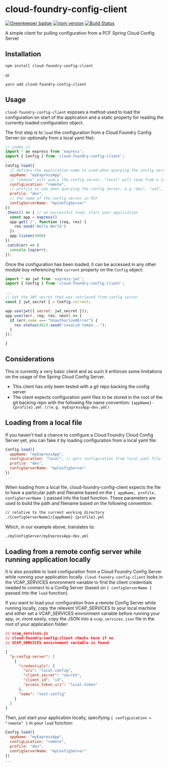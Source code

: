 # cloud-foundry-config-client 

[![Greenkeeper badge](https://badges.greenkeeper.io/adamkl/cloud-foundry-config-client.svg)](https://greenkeeper.io/)
[![npm version](https://badge.fury.io/js/cloud-foundry-config-client.svg)](https://badge.fury.io/js/cloud-foundry-config-client)
[![Build Status](https://travis-ci.org/adamkl/cloud-foundry-config-client.svg?branch=master)](https://travis-ci.org/adamkl/cloud-foundry-config-client)

A simple client for pulling configuration from a PCF Spring Cloud Config Server

## Installation
```
npm install cloud-foundry-config-client
```
or
```
yarn add cloud-foundry-config-client
```

## Usage

`cloud-foundry-config-client` exposes a method used to load the configuration on start of the application and a static property for reading the currently loaded configuration object.

The first step is to `load` the configuration from a Cloud Foundry Config Server (or optionally from a local yaml file):

```javascript
// index.js
import * as express from 'express';
import { Config } from 'cloud-foundry-config-client';
...
Config.load({
  // defines the application name to used when querying the config server
  appName: "myExpressApp",  
  // "remote" will query the config server, "local" will read from a local yaml file
  configLocation: "remote",  
  // profile to use when querying the config server, e.g "dev", "uat", "prod"
  profile: "dev",
  // the name of the config server in PCF
  configServerName: "myConfigServer"
})
.then(() => { // on successful load, start your application
  const app = express()
  app.get('/', function (req, res) {
    res.send('Hello World')
  })
  app.listen(3000)
})
.catch(err => {
  console.log(err);
});
```

Once the configuration has been loaded, it can be accessed in any other module buy referencing the `current` property on the `Config` object:

```javascript
import * as jwt from 'express-jwt';
import { Config } from 'cloud-foundry-config-client';

...
// Get the JWT secret that was retrieved from config server
const { jwt_secret } = Config.current;

app.use(jwt({ secret: jwt_secret }));
app.use((err, req, res, next) => {
  if (err.name === "UnauthorizedError") {
    res.status(401).send("invalid token...");
  }
});

}
```

## Considerations

This is currently a very basic client and as such it enforces some limitations on the usage of the Spring Cloud Config Server.

* This client has only been tested with a git repo backing the config server
* The client expects configuration yaml files to be stored in the root of the git backing repo with the following file name convention: `{appName}-{profile}.yml //(e.g. myExpressApp-dev.yml)`

## Loading from a local file

If you haven't had a chance to configure a Cloud Foundry Cloud Config Server yet, you can fake it by loading configuration from a local yaml file:

```javascript
Config.load({
  appName: "myExpressApp",  
  configLocation: "local", // gets configuration from local yaml file
  profile: "dev",
  configServerName: "myConfigServer"
})
...
```

When loading from a local file, cloud-foundry-config-client expects the file to have a particular path and filename based on the `{ appName, profile, configServerName }` passed into the load function. These parameters are used to build the path and filename based on the following convention:

```bash
// relative to the current working directory
./{configServerName}/{appName}-{profile}.yml
```

Which, in our example above, translates to:

```bash
./myConfigServer/myExpressApp-dev.yml
```

## Loading from a remote config server while running application locally

It is also possible to load configuration from a Cloud Foundry Config Server while running your application locally. `cloud-foundry-config-client` looks in the VCAP_SERVICES environment variable to find the client credentials needed to connect to a Config Server (based on `{ configServerName }` passed into the `load` function).

If you want to load your configuration from a remote Config Server while running locally, copy the relevent VCAP_SERVICES to your local machine and either set a VCAP_SERVICES envronment variable before running your app, or, more easily, copy the JSON into a `vcap_services.json` file in the root of your application folder:

```json
// vcap_services.js
// cloud-foundry-config-client checks here if no
// VCAP_SERVICES environment variable is found

{
  "p-config-server": [
    {
      "credentials": {
        "uri": "local.config",
        "client_secret": "secret",
        "client_id": "id",
        "access_token_uri": "local.token"
      },
      "name": "test-config"
    }
  ]
}
```

Then, just start your application locally, specifying `{ configLocation = "remote" }` in your `load` function:

```javascript
Config.load({
  appName: "myExpressApp",  
  configLocation: "remote",
  profile: "dev",
  configServerName: "myConfigServer"
})
...
```
